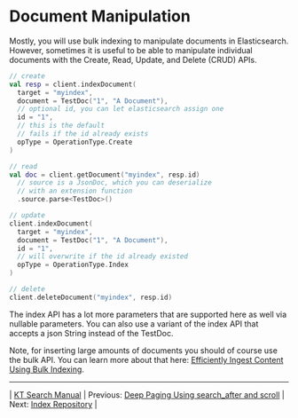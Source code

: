 # Document Manipulation 

Mostly, you will use bulk indexing to manipulate documents in Elasticsearch. However, 
sometimes it is useful to be able to manipulate individual documents with the 
Create, Read, Update, and Delete (CRUD) APIs.

```kotlin
// create
val resp = client.indexDocument(
  target = "myindex",
  document = TestDoc("1", "A Document"),
  // optional id, you can let elasticsearch assign one
  id = "1",
  // this is the default
  // fails if the id already exists
  opType = OperationType.Create
)

// read
val doc = client.getDocument("myindex", resp.id)
  // source is a JsonDoc, which you can deserialize
  // with an extension function
  .source.parse<TestDoc>()

// update
client.indexDocument(
  target = "myindex",
  document = TestDoc("1", "A Document"),
  id = "1",
  // will overwrite if the id already existed
  opType = OperationType.Index
)

// delete
client.deleteDocument("myindex", resp.id)
```

The index API has a lot more parameters that are supported here as well
via nullable parameters. You can also use a variant of the index API
that accepts a json String instead of the TestDoc.

Note, for inserting large amounts of documents you should of course use the bulk API. You can learn more about that here: [Efficiently Ingest Content Using Bulk Indexing](BulkIndexing.md).

---

| [KT Search Manual](README.md) | Previous: [Deep Paging Using search_after and scroll](DeepPaging.md) | Next: [Index Repository](IndexRepository.md) |